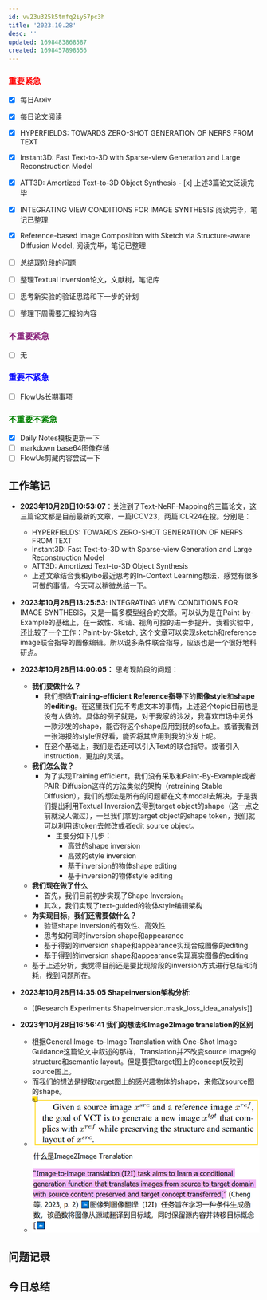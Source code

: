 ```yaml
---
id: vv23u325k5tmfq2iy57pc3h
title: '2023.10.28'
desc: ''
updated: 1698483868587
created: 1698457898556
---
```




### <font color=red>**重要紧急**</font>
- [x]  每日Arxiv
- [x]  每日论文阅读
  - [x]  HYPERFIELDS: TOWARDS ZERO-SHOT GENERATION OF NERFS FROM TEXT
  - [x]  Instant3D: Fast Text-to-3D with Sparse-view Generation and Large Reconstruction Model
  - [x]  ATT3D: Amortized Text-to-3D Object Synthesis
    - [x]  上述3篇论文泛读完毕
  - [x] INTEGRATING VIEW CONDITIONS FOR IMAGE SYNTHESIS 阅读完毕，笔记已整理
  - [x] Reference-based Image Composition with Sketch via Structure-aware Diffusion Model, 阅读完毕，笔记已整理
- [ ] 总结现阶段的问题
- [ ] 整理Textual Inversion论文，文献树，笔记库
- [ ]  思考新实验的验证思路和下一步的计划
- [ ]  整理下周需要汇报的内容


### <font color=#871F78>**不重要紧急**</font>

- [ ] 无



### <font color=blue>**重要不紧急**</font>

- [ ] FlowUs长期事项


### <font color=green>**不重要不紧急**</font>
- [x]  Daily Notes模板更新一下
- [ ]  markdown base64图像存储
- [ ]  FlowUs剪藏内容尝试一下

## **工作笔记**

* **2023年10月28日10:53:07**：关注到了Text-NeRF-Mapping的三篇论文，这三篇论文都是目前最新的文章，一篇ICCV23，两篇ICLR24在投。分别是：
  *  HYPERFIELDS: TOWARDS ZERO-SHOT GENERATION OF NERFS FROM TEXT
  *  Instant3D: Fast Text-to-3D with Sparse-view Generation and Large Reconstruction Model
  *  ATT3D: Amortized Text-to-3D Object Synthesis
  *  上述文章结合我和yibo最近思考的In-Context Learning想法，感觉有很多可做的事情。今天可以稍微总结一下。
* **2023年10月28日13:25:53**: INTEGRATING VIEW CONDITIONS FOR IMAGE SYNTHESIS，又是一篇多模型组合的文章。可以认为是在Paint-by-Example的基础上，在一致性、和谐、视角可控的进一步提升。我看实验中，还比较了一个工作：Paint-by-Sketch, 这个文章可以实现sketch和reference image联合指导的图像编辑。所以说多条件联合指导，应该也是一个很好地科研点。
* **2023年10月28日14:00:05：** 思考现阶段的问题：
  * **我们要做什么？**
    * 我们想做**Training-efficient** **Reference指导**下的**图像style**和**shape**的**editing**。在这里我们先不考虑文本的事情，上述这个topic目前也是没有人做的。具体的例子就是，对于我家的沙发，我喜欢市场中另外一款沙发的shape，能否将这个shape应用到我的sofa上。或者我看到一张海报的style很好看，能否将其应用到我的沙发上呢。
    * 在这个基础上，我们是否还可以引入Text的联合指导。或者引入instruction，更加的灵活。
  * **我们怎么做？**
    * 为了实现Training efficient，我们没有采取和Paint-By-Example或者PAIR-Diffusion这样的方法类似的架构（retraining Stable Diffusion），我们的想法是所有的问题都在文本modal去解决，于是我们提出利用Textual Inversion去得到target object的shape（这一点之前就没人做过），一旦我们拿到target object的shape token，我们就可以利用该token去修改或者edit source object。
      * 主要分如下几步：
        * 高效的shape inversion
        * 高效的style inversion
        * 基于inversion的物体shape editing
        * 基于inversion的物体style editing
  * **我们现在做了什么**
    * 首先，我们目前初步实现了Shape Inversion。
    * 其次，我们实现了text-guided的物体style编辑架构
  * **为实现目标，我们还需要做什么？**
    * 验证shape inversion的有效性、高效性
    * 思考如何同时inversion shape和appearance
    * 基于得到的inversion shape和appearance实现合成图像的editing
    * 基于得到的inversion shape和appearance实现真实图像的editing
  * 基于上述分析，我觉得目前还是要比现阶段的inversion方式进行总结和消耗，找到问题所在。
* **2023年10月28日14:35:05 Shapeinversion架构分析**:
  * [[Research.Experiments.ShapeInversion.mask_loss_idea_analysis]]

* **2023年10月28日16:56:41 我们的想法和Image2Image translation的区别**
  * 根据General Image-to-Image Translation with One-Shot Image Guidance这篇论文中叙述的那样，Translation并不改变source image的structure和semantic layout。但是要把target图上的concept反映到source图上。
  * 而我们的想法是提取target图上的感兴趣物体的shape，来修改source图的shape。
  * ![图 1](assets/images/4338346784d8121ace8451396d5d096399045486d1ce4a580f82c5f5a7952cb7.png)  
  * ![图 2](assets/images/3799b931ca9e0fb999bea4165a3850d1fc008a54b081ee044df3eb606945c21a.png)  




## **问题记录**




## **今日总结**

